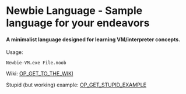# Newbie Language - Sample language for your endeavors
#### A minimalist language designed for learning VM/interpreter concepts.

Usage:
```
Newbie-VM.exe File.noob
```

Wiki: [OP_GET_TO_THE_WIKI](https://github.com/Ameterius/newbie-vm/wiki)

Stupid (but working) example: [OP_GET_STUPID_EXAMPLE](https://github.com/Ameterius/newbie-vm/blob/main/example.noob)
